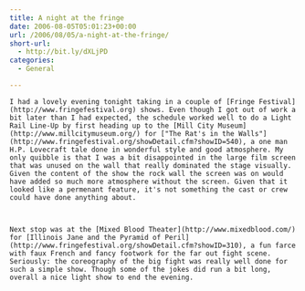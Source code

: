 ```yaml
---
title: A night at the fringe
date: 2006-08-05T05:01:23+00:00
url: /2006/08/05/a-night-at-the-fringe/
short-url:
  - http://bit.ly/dXLjPD
categories:
  - General

---
```

<div class='microid-mailto+http:sha1:43f781ef0021e77dc59b5b50a733be059b8a7a9e'>
  
    I had a lovely evening tonight taking in a couple of [Fringe Festival](http://www.fringefestival.org) shows. Even though I got out of work a bit later than I had expected, the schedule worked well to do a Light Rail Line-Up by first heading up to the [Mill City Museum](http://www.millcitymuseum.org/) for ["The Rat's in the Walls"](http://www.fringefestival.org/showDetail.cfm?showID=540), a one man H.P. Lovecraft tale done in wonderful style and good atmosphere. My only quibble is that I was a bit disappointed in the large film screen that was unused on the wall that really dominated the stage visually. Given the content of the show the rock wall the screen was on would have added so much more atmosphere without the screen. Given that it looked like a permenant feature, it's not something the cast or crew could have done anything about.
  
  
  
    Next stop was at the [Mixed Blood Theater](http://www.mixedblood.com/) for [Illinois Jane and the Pyramid of Peril](http://www.fringefestival.org/showDetail.cfm?showID=310), a fun farce with faux French and fancy footwork for the far out fight scene. Seriously: the coreography of the big fight was really well done for such a simple show. Though some of the jokes did run a bit long, overall a nice light show to end the evening.
  
